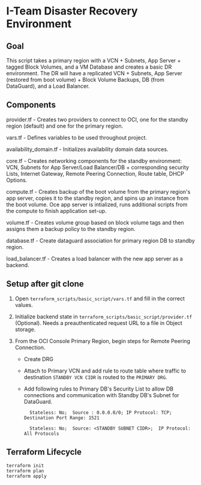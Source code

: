 # I-Team Disaster Recovery Environment
 

## Goal

This script takes a primary region with a VCN + Subnets, App Server + tagged Block Volumes, and a VM Database and creates a basic DR environment. The DR will have a replicated VCN + Subnets, App Server (restored from boot volume) + Block Volume Backups, DB (from DataGuard), and a Load Balancer. 

## Components

provider.tf - Creates two providers to connect to OCI, one for the standby region (default) and one for the primary region.

vars.tf - Defines variables to be used throughout project.

availability_domain.tf - Initializes availability domain data sources.

core.tf - Creates networking components for the standby environment: VCN, Subnets for App Server/Load Balancer/DB + corresponding security Lists, Internet Gateway, Remote Peering Connection, Route table, DHCP Options.

compute.tf - Creates backup of the boot volume from the primary region's app server, copies it to the standby region, and spins up an instance from the boot volume. Oce app server is intialized, runs additional scripts from the compute to finish application set-up.

volume.tf - Creates volume group based on block volume tags and then assigns them a backup policy to the standby region.

database.tf - Create dataguard association for primary region DB to standby region.

load_balancer.tf - Creates a load balancer with the new app server as a backend.


## Setup after git clone

1. Open `terraform_scripts/basic_script/vars.tf` and fill in the correct values. 

2. Initialize backend state in `terraform_scripts/basic_script/provider.tf` (Optional). Needs a preauthenticated request URL to a file in Object storage.

3. From the OCI Console Primary Region, begin steps for Remote Peering Connection.
    - Create DRG
    - Attach to Primary VCN and add rule to route table where traffic to destination `STANDBY VCN CIDR` is routed to the `PRIMARY DRG`.
    - Add following rules to Primary DB's Security List to allow DB connections and communication with Standby DB's Subnet for DataGuard.
            
            Stateless: No;  Source : 0.0.0.0/0; IP Protocol: TCP;  Destination Port Range: 1521
            
            Stateless: No;  Source: <STANDBY SUBNET CIDR>;  IP Protocol: All Protocols
            

## Terraform Lifecycle
```
terraform init
terraform plan
terraform apply
```
